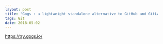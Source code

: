 ```yaml
---
layout: post
title: "Gogs : a lightweight standalone alternative to GitHub and GitLab"
tags: Git
date: 2018-05-02
---
```

https://try.gogs.io/

